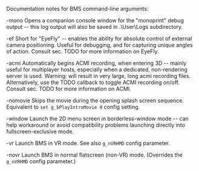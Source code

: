 ﻿Documentation notes for BMS command-line arguments:

-mono
Opens a companion console window for the "monoprint" debug output -- this log output will also be saved in .\User\Logs subdirectory.

-ef
Short for "EyeFly" -- enables the ability for absolute control of external camera positioning.  Useful for debugging, and for capturing unique angles of action.  Consult sec. TODO for more information on EyeFly.

-acmi
Automatically begins ACMI recording, when entering 3D -- mainly useful for multiplayer hosts, especially when a dedicated, non-rendering server is used.  Warning: will result in very large, long acmi recording files.  Alternatively, use the TODO callback to toggle ACMI recording on/off.  Consult sec. TODO for more information on ACMI.

-nomovie
Skips the movie during the opening splash screen sequence.  Equivalent to `set g_bPlayIntroMovie 0` config setting.

-window
Launch the 2D menu screen in borderless-window mode -- can help workaround or avoid compatibility problems launching directly into fullscreen-exclusive mode.

-vr
Launch BMS in VR mode.  See also `g_nVRHMD` config parameter.

-novr
Launch BMS in normal flatscreen (non-VR) mode.  (Overrides the `g_nVRHMD` config parameter.)
